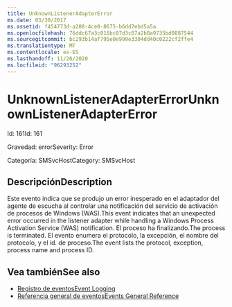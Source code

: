 ```yaml
---
title: UnknownListenerAdapterError
ms.date: 03/30/2017
ms.assetid: f454773d-a208-4ce0-8675-b6dd7ebd5a5a
ms.openlocfilehash: 76ddc67a3c016bc07d3c87a2b8a9735bd0887544
ms.sourcegitcommit: bc293b14af795e0e999e3304dd40c0222cf2ffe4
ms.translationtype: MT
ms.contentlocale: es-ES
ms.lasthandoff: 11/26/2020
ms.locfileid: "96293252"
---
```

# <a name="unknownlisteneradaptererror"></a><span data-ttu-id="78e78-102">UnknownListenerAdapterError</span><span class="sxs-lookup"><span data-stu-id="78e78-102">UnknownListenerAdapterError</span></span>

<span data-ttu-id="78e78-103">Id: 161</span><span class="sxs-lookup"><span data-stu-id="78e78-103">Id: 161</span></span>  
  
 <span data-ttu-id="78e78-104">Gravedad: error</span><span class="sxs-lookup"><span data-stu-id="78e78-104">Severity: Error</span></span>  
  
 <span data-ttu-id="78e78-105">Categoría: SMSvcHost</span><span class="sxs-lookup"><span data-stu-id="78e78-105">Category: SMSvcHost</span></span>  
  
## <a name="description"></a><span data-ttu-id="78e78-106">Descripción</span><span class="sxs-lookup"><span data-stu-id="78e78-106">Description</span></span>  

 <span data-ttu-id="78e78-107">Este evento indica que se produjo un error inesperado en el adaptador del agente de escucha al controlar una notificación del servicio de activación de procesos de Windows (WAS).</span><span class="sxs-lookup"><span data-stu-id="78e78-107">This event indicates that an unexpected error occurred in the listener adapter while handling a Windows Process Activation Service (WAS) notification.</span></span> <span data-ttu-id="78e78-108">El proceso ha finalizando.</span><span class="sxs-lookup"><span data-stu-id="78e78-108">The process is terminated.</span></span> <span data-ttu-id="78e78-109">El evento enumera el protocolo, la excepción, el nombre del protocolo, y el id. de proceso.</span><span class="sxs-lookup"><span data-stu-id="78e78-109">The event lists the protocol, exception, process name and process ID.</span></span>  
  
## <a name="see-also"></a><span data-ttu-id="78e78-110">Vea también</span><span class="sxs-lookup"><span data-stu-id="78e78-110">See also</span></span>

- [<span data-ttu-id="78e78-111">Registro de eventos</span><span class="sxs-lookup"><span data-stu-id="78e78-111">Event Logging</span></span>](index.md)
- [<span data-ttu-id="78e78-112">Referencia general de eventos</span><span class="sxs-lookup"><span data-stu-id="78e78-112">Events General Reference</span></span>](events-general-reference.md)
